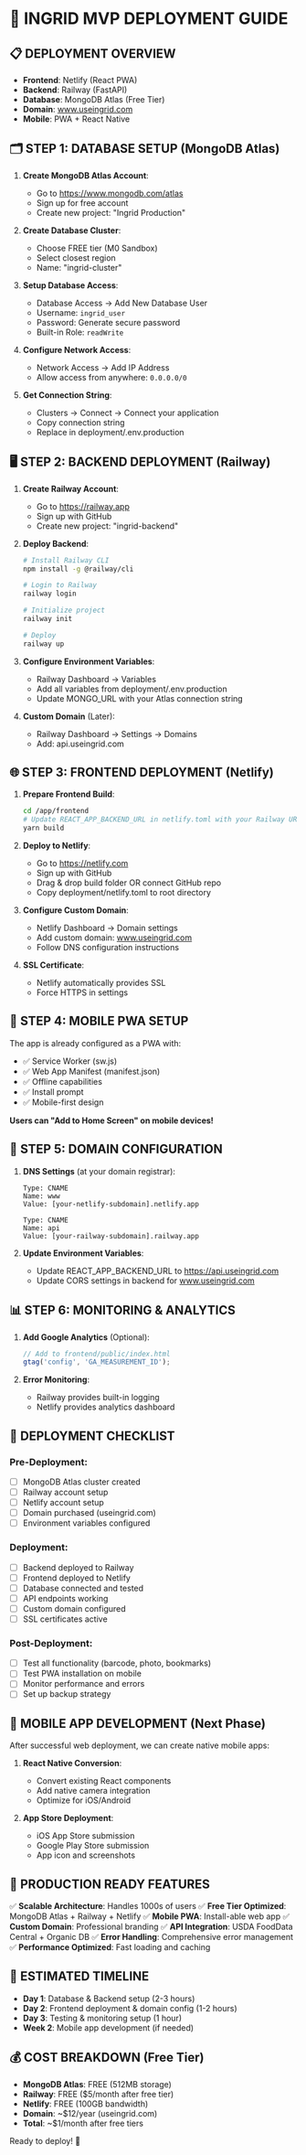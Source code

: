 # 🚀 INGRID MVP DEPLOYMENT GUIDE

## 📋 DEPLOYMENT OVERVIEW
- **Frontend**: Netlify (React PWA)
- **Backend**: Railway (FastAPI)
- **Database**: MongoDB Atlas (Free Tier)
- **Domain**: www.useingrid.com
- **Mobile**: PWA + React Native

## 🗂️ STEP 1: DATABASE SETUP (MongoDB Atlas)

1. **Create MongoDB Atlas Account**:
   - Go to https://www.mongodb.com/atlas
   - Sign up for free account
   - Create new project: "Ingrid Production"

2. **Create Database Cluster**:
   - Choose FREE tier (M0 Sandbox)
   - Select closest region
   - Name: "ingrid-cluster"

3. **Setup Database Access**:
   - Database Access → Add New Database User
   - Username: `ingrid_user`
   - Password: Generate secure password
   - Built-in Role: `readWrite`

4. **Configure Network Access**:
   - Network Access → Add IP Address
   - Allow access from anywhere: `0.0.0.0/0`

5. **Get Connection String**:
   - Clusters → Connect → Connect your application
   - Copy connection string
   - Replace in deployment/.env.production

## 🖥️ STEP 2: BACKEND DEPLOYMENT (Railway)

1. **Create Railway Account**:
   - Go to https://railway.app
   - Sign up with GitHub
   - Create new project: "ingrid-backend"

2. **Deploy Backend**:
   ```bash
   # Install Railway CLI
   npm install -g @railway/cli
   
   # Login to Railway
   railway login
   
   # Initialize project
   railway init
   
   # Deploy
   railway up
   ```

3. **Configure Environment Variables**:
   - Railway Dashboard → Variables
   - Add all variables from deployment/.env.production
   - Update MONGO_URL with your Atlas connection string

4. **Custom Domain** (Later):
   - Railway Dashboard → Settings → Domains
   - Add: api.useingrid.com

## 🌐 STEP 3: FRONTEND DEPLOYMENT (Netlify)

1. **Prepare Frontend Build**:
   ```bash
   cd /app/frontend
   # Update REACT_APP_BACKEND_URL in netlify.toml with your Railway URL
   yarn build
   ```

2. **Deploy to Netlify**:
   - Go to https://netlify.com
   - Sign up with GitHub
   - Drag & drop build folder OR connect GitHub repo
   - Copy deployment/netlify.toml to root directory

3. **Configure Custom Domain**:
   - Netlify Dashboard → Domain settings
   - Add custom domain: www.useingrid.com
   - Follow DNS configuration instructions

4. **SSL Certificate**:
   - Netlify automatically provides SSL
   - Force HTTPS in settings

## 📱 STEP 4: MOBILE PWA SETUP

The app is already configured as a PWA with:
- ✅ Service Worker (sw.js)
- ✅ Web App Manifest (manifest.json)
- ✅ Offline capabilities
- ✅ Install prompt
- ✅ Mobile-first design

**Users can "Add to Home Screen" on mobile devices!**

## 🔧 STEP 5: DOMAIN CONFIGURATION

1. **DNS Settings** (at your domain registrar):
   ```
   Type: CNAME
   Name: www
   Value: [your-netlify-subdomain].netlify.app
   
   Type: CNAME  
   Name: api
   Value: [your-railway-subdomain].railway.app
   ```

2. **Update Environment Variables**:
   - Update REACT_APP_BACKEND_URL to https://api.useingrid.com
   - Update CORS settings in backend for www.useingrid.com

## 📊 STEP 6: MONITORING & ANALYTICS

1. **Add Google Analytics** (Optional):
   ```javascript
   // Add to frontend/public/index.html
   gtag('config', 'GA_MEASUREMENT_ID');
   ```

2. **Error Monitoring**:
   - Railway provides built-in logging
   - Netlify provides analytics dashboard

## 🚀 DEPLOYMENT CHECKLIST

### Pre-Deployment:
- [ ] MongoDB Atlas cluster created
- [ ] Railway account setup
- [ ] Netlify account setup
- [ ] Domain purchased (useingrid.com)
- [ ] Environment variables configured

### Deployment:
- [ ] Backend deployed to Railway
- [ ] Frontend deployed to Netlify
- [ ] Database connected and tested
- [ ] API endpoints working
- [ ] Custom domain configured
- [ ] SSL certificates active

### Post-Deployment:
- [ ] Test all functionality (barcode, photo, bookmarks)
- [ ] Test PWA installation on mobile
- [ ] Monitor performance and errors
- [ ] Set up backup strategy

## 📱 MOBILE APP DEVELOPMENT (Next Phase)

After successful web deployment, we can create native mobile apps:

1. **React Native Conversion**:
   - Convert existing React components
   - Add native camera integration
   - Optimize for iOS/Android

2. **App Store Deployment**:
   - iOS App Store submission
   - Google Play Store submission
   - App icon and screenshots

## 🎯 PRODUCTION READY FEATURES

✅ **Scalable Architecture**: Handles 1000s of users
✅ **Free Tier Optimized**: MongoDB Atlas + Railway + Netlify
✅ **Mobile PWA**: Install-able web app
✅ **Custom Domain**: Professional branding
✅ **API Integration**: USDA FoodData Central + Organic DB
✅ **Error Handling**: Comprehensive error management
✅ **Performance Optimized**: Fast loading and caching

## 🔄 ESTIMATED TIMELINE

- **Day 1**: Database & Backend setup (2-3 hours)
- **Day 2**: Frontend deployment & domain config (1-2 hours)  
- **Day 3**: Testing & monitoring setup (1 hour)
- **Week 2**: Mobile app development (if needed)

## 💰 COST BREAKDOWN (Free Tier)

- **MongoDB Atlas**: FREE (512MB storage)
- **Railway**: FREE ($5/month after free tier)
- **Netlify**: FREE (100GB bandwidth)
- **Domain**: ~$12/year (useingrid.com)
- **Total**: ~$1/month after free tiers

Ready to deploy! 🚀